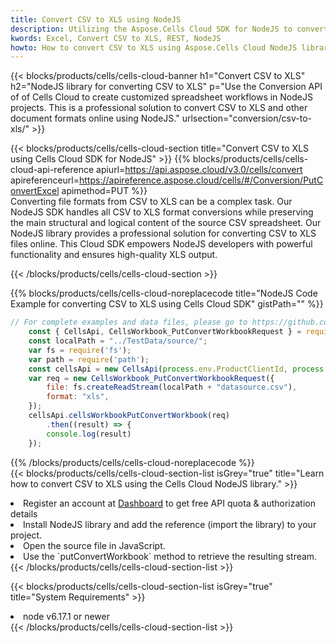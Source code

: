```yaml
---
title: Convert CSV to XLS using NodeJS 
description: Utilizing the Aspose.Cells Cloud SDK for NodeJS to convert a CSV format file to a XLS format file. 
kwords: Excel, Convert CSV to XLS, REST, NodeJS
howto: How to convert CSV to XLS using Aspose.Cells Cloud NodeJS library.
---
```



{{< blocks/products/cells/cells-cloud-banner h1="Convert CSV to XLS" h2="NodeJS library for converting CSV to XLS" p="Use the Conversion API of of Cells Cloud to create customized spreadsheet workflows in NodeJS projects. This is a professional solution to convert CSV to XLS and other document formats online using NodeJS." urlsection="conversion/csv-to-xls/" >}}

{{< blocks/products/cells/cells-cloud-section  title="Convert CSV to XLS using Cells Cloud SDK for NodeJS" >}}
{{% blocks/products/cells/cells-cloud-api-reference  apiurl=https://api.aspose.cloud/v3.0/cells/convert  apireferenceurl=https://apireference.aspose.cloud/cells/#/Conversion/PutConvertExcel  apimethod=PUT %}}
<br/>
Converting file formats from CSV to XLS can be a complex task. Our NodeJS SDK handles all CSV to XLS format conversions while preserving the main structural and logical content of the source CSV spreadsheet. Our NodeJS library provides a professional solution for converting CSV to XLS files online. This Cloud SDK empowers NodeJS developers with powerful functionality and ensures high-quality XLS output.

{{< /blocks/products/cells/cells-cloud-section >}}

{{% blocks/products/cells/cells-cloud-noreplacecode title="NodeJS Code Example for converting CSV to XLS using Cells Cloud SDK" gistPath="" %}}
 
```js
// For complete examples and data files, please go to https://github.com/aspose-cells-cloud/aspose-cells-cloud-node/
    const { CellsApi, CellsWorkbook_PutConvertWorkbookRequest } = require("asposecellscloud");
    const localPath = "../TestData/source/";
    var fs = require('fs');
    var path = require('path');
    const cellsApi = new CellsApi(process.env.ProductClientId, process.env.ProductClientSecret);
    var req = new CellsWorkbook_PutConvertWorkbookRequest({
        file: fs.createReadStream(localPath + "datasource.csv"),
        format: "xls",
    });
    cellsApi.cellsWorkbookPutConvertWorkbook(req)
        .then((result) => {
        console.log(result)
    });
```
 
{{% /blocks/products/cells/cells-cloud-noreplacecode  %}}
<br/>
{{< blocks/products/cells/cells-cloud-section-list isGrey="true"  title="Learn how to convert CSV to XLS using the Cells Cloud NodeJS library." >}}
<li>Register an account at <a href="https://dashboard.aspose.cloud/">Dashboard</a> to get free API quota & authorization details</li>
<li>Install NodeJS library and add the reference (import the library) to your project.</li>
<li>Open the source file in JavaScript.</li>
<li>Use the `putConvertWorkbook` method to retrieve the resulting stream.</li>
{{< /blocks/products/cells/cells-cloud-section-list >}}

{{< blocks/products/cells/cells-cloud-section-list isGrey="true"  title="System Requirements" >}}
<li>node v6.17.1 or newer</li>
{{< /blocks/products/cells/cells-cloud-section-list >}}
